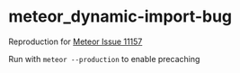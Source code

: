 # meteor_dynamic-import-bug

Reproduction for [Meteor Issue 11157](https://github.com/meteor/meteor/issues/11157)

Run with 
`meteor --production` to enable precaching
